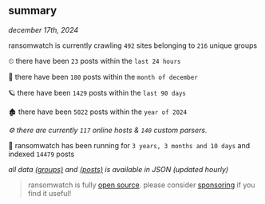 
## summary
_december 17th, 2024_

ransomwatch is currently crawling `492` sites belonging to `216` unique groups

⏲ there have been `23` posts within the `last 24 hours`

🦈 there have been `180` posts within the `month of december`

🪐 there have been `1429` posts within the `last 90 days`

🏚 there have been `5022` posts within the `year of 2024`

_⚙️ there are currently `117` online hosts & `140` custom parsers._

🦕 ransomwatch has been running for `3 years, 3 months and 10 days` and indexed `14479` posts

_all data  [(groups)](http://ransomwhat.telemetry.ltd/groups) and [(posts)](http://ransomwhat.telemetry.ltd/posts) is available in JSON (updated hourly)_

> ransomwatch is fully [open source](https://github.com/joshhighet/ransomwatch#ransomwatch--). please consider [sponsoring](https://github.com/sponsors/joshhighet) if you find it useful!
